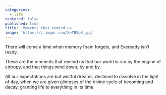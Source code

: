 ```yaml
---
categories:
  - life
centered: false
published: true
title: 'Moments that remind us '
image: 'https://i.imgur.com/XeTBSgK.jpg'
---
```

There will come a time
when memory foam forgets,
and Eveready 
isn’t ready.

These are the moments 
that remind us 
that our world is run
by the engine of entropy,
and that things wind down,
by and by.

All our expectations 
are but wistful dreams,
destined to dissolve
in the light of day,
when we are given glimpses 
of the divine cycle
of becoming and decay,
granting life to everything
in its time.
